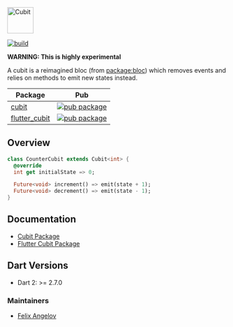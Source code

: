 <img src="https://raw.githubusercontent.com/felangel/cubit/master/assets/cubit_full.png" height="60" alt="Cubit" />

[![build](https://github.com/felangel/cubit/workflows/build/badge.svg)](https://github.com/felangel/cubit/actions)

**WARNING: This is highly experimental**

A cubit is a reimagined bloc (from [package:bloc](https://pub.dev/packages/bloc)) which removes events and relies on methods to emit new states instead.

| Package                                                                               | Pub                                                                                                      |
| ------------------------------------------------------------------------------------- | -------------------------------------------------------------------------------------------------------- |
| [cubit](https://github.com/felangel/cubit/tree/master/packages/cubit)                 | [![pub package](https://img.shields.io/pub/v/cubit.svg)](https://pub.dev/packages/cubit)                 |
| [flutter_cubit](https://github.com/felangel/cubit/tree/master/packages/flutter_cubit) | [![pub package](https://img.shields.io/pub/v/flutter_cubit.svg)](https://pub.dev/packages/flutter_cubit) |

## Overview

```dart
class CounterCubit extends Cubit<int> {
  @override
  int get initialState => 0;

  Future<void> increment() => emit(state + 1);
  Future<void> decrement() => emit(state - 1);
}
```

## Documentation

- [Cubit Package](https://github.com/felangel/cubit/tree/master/packages/cubit/README.md)
- [Flutter Cubit Package](https://github.com/felangel/cubit/tree/master/packages/flutter_cubit/README.md)

## Dart Versions

- Dart 2: >= 2.7.0

### Maintainers

- [Felix Angelov](https://github.com/felangel)
